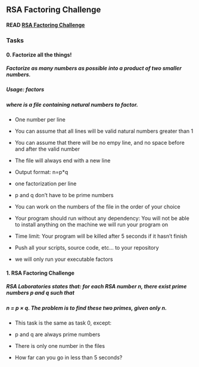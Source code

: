 ## RSA Factoring Challenge

#### READ [RSA Factoring Challenge](https://en.wikipedia.org/wiki/RSA_Factoring_Challenge)
### Tasks

#### 0. Factorize all the things!

##### Factorize as many numbers as possible into a product of two smaller numbers.

##### Usage: factors <file>
##### where <file> is a file containing natural numbers to factor.
* One number per line
* You can assume that all lines will be valid natural numbers greater than 1
* You can assume that there will be no empy line, and no space before and after the valid number
* The file will always end with a new line
* Output format: n=p*q
* one factorization per line
* p and q don’t have to be prime numbers

* You can work on the numbers of the file in the order of your choice
* Your program should run without any dependency: You will not be able to install anything on the machine we will run your program on
* Time limit: Your program will be killed after 5 seconds if it hasn’t finish
* Push all your scripts, source code, etc… to your repository
* we will only run your executable factors

#### 1. RSA Factoring Challenge

##### RSA Laboratories states that: for each RSA number n, there exist prime numbers p and q such that

##### n = p × q. The problem is to find these two primes, given only n.

* This task is the same as task 0, except:

* p and q are always prime numbers
* There is only one number in the files
* How far can you go in less than 5 seconds?
